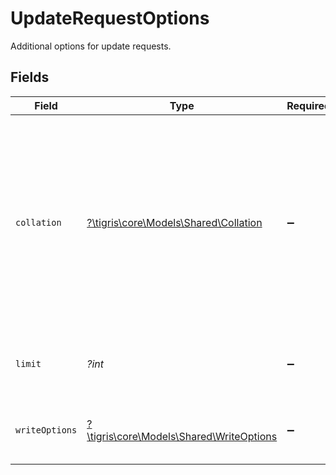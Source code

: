 # UpdateRequestOptions

Additional options for update requests.


## Fields

| Field                                                                                                                                                                                       | Type                                                                                                                                                                                        | Required                                                                                                                                                                                    | Description                                                                                                                                                                                 |
| ------------------------------------------------------------------------------------------------------------------------------------------------------------------------------------------- | ------------------------------------------------------------------------------------------------------------------------------------------------------------------------------------------- | ------------------------------------------------------------------------------------------------------------------------------------------------------------------------------------------- | ------------------------------------------------------------------------------------------------------------------------------------------------------------------------------------------- |
| `collation`                                                                                                                                                                                 | [?\tigris\core\Models\Shared\Collation](../../models/shared/Collation.md)                                                                                                                   | :heavy_minus_sign:                                                                                                                                                                          | A collation allows you to specify string comparison rules. Default is case-sensitive, to override it you can set this option to 'ci' that will apply to all the text fields in the filters. |
| `limit`                                                                                                                                                                                     | *?int*                                                                                                                                                                                      | :heavy_minus_sign:                                                                                                                                                                          | Limit the number of documents to be updated                                                                                                                                                 |
| `writeOptions`                                                                                                                                                                              | [?\tigris\core\Models\Shared\WriteOptions](../../models/shared/WriteOptions.md)                                                                                                             | :heavy_minus_sign:                                                                                                                                                                          | Additional options to modify write requests.                                                                                                                                                |
